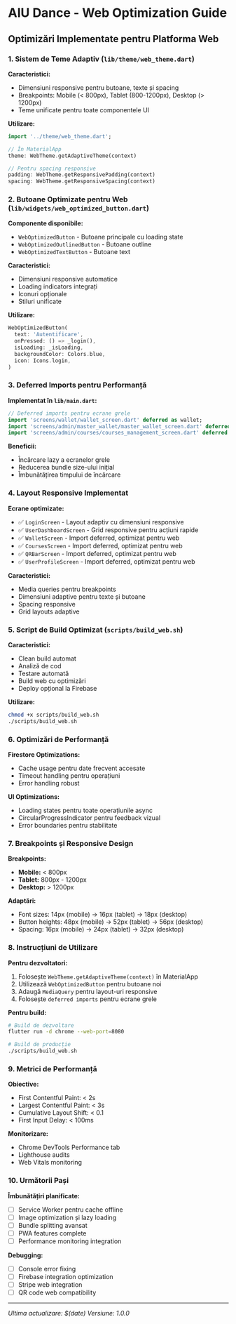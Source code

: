 # AIU Dance - Web Optimization Guide

## Optimizări Implementate pentru Platforma Web

### 1. Sistem de Teme Adaptiv (`lib/theme/web_theme.dart`)

**Caracteristici:**
- Dimensiuni responsive pentru butoane, texte și spacing
- Breakpoints: Mobile (< 800px), Tablet (800-1200px), Desktop (> 1200px)
- Teme unificate pentru toate componentele UI

**Utilizare:**
```dart
import '../theme/web_theme.dart';

// În MaterialApp
theme: WebTheme.getAdaptiveTheme(context)

// Pentru spacing responsive
padding: WebTheme.getResponsivePadding(context)
spacing: WebTheme.getResponsiveSpacing(context)
```

### 2. Butoane Optimizate pentru Web (`lib/widgets/web_optimized_button.dart`)

**Componente disponibile:**
- `WebOptimizedButton` - Butoane principale cu loading state
- `WebOptimizedOutlinedButton` - Butoane outline
- `WebOptimizedTextButton` - Butoane text

**Caracteristici:**
- Dimensiuni responsive automatice
- Loading indicators integrați
- Iconuri opționale
- Stiluri unificate

**Utilizare:**
```dart
WebOptimizedButton(
  text: 'Autentificare',
  onPressed: () => _login(),
  isLoading: _isLoading,
  backgroundColor: Colors.blue,
  icon: Icons.login,
)
```

### 3. Deferred Imports pentru Performanță

**Implementat în `lib/main.dart`:**
```dart
// Deferred imports pentru ecrane grele
import 'screens/wallet/wallet_screen.dart' deferred as wallet;
import 'screens/admin/master_wallet/master_wallet_screen.dart' deferred as master_wallet;
import 'screens/admin/courses/courses_management_screen.dart' deferred as courses_management;
```

**Beneficii:**
- Încărcare lazy a ecranelor grele
- Reducerea bundle size-ului inițial
- Îmbunătățirea timpului de încărcare

### 4. Layout Responsive Implementat

**Ecrane optimizate:**
- ✅ `LoginScreen` - Layout adaptiv cu dimensiuni responsive
- ✅ `UserDashboardScreen` - Grid responsive pentru acțiuni rapide
- ✅ `WalletScreen` - Import deferred, optimizat pentru web
- ✅ `CoursesScreen` - Import deferred, optimizat pentru web
- ✅ `QRBarScreen` - Import deferred, optimizat pentru web
- ✅ `UserProfileScreen` - Import deferred, optimizat pentru web

**Caracteristici:**
- Media queries pentru breakpoints
- Dimensiuni adaptive pentru texte și butoane
- Spacing responsive
- Grid layouts adaptive

### 5. Script de Build Optimizat (`scripts/build_web.sh`)

**Caracteristici:**
- Clean build automat
- Analiză de cod
- Testare automată
- Build web cu optimizări
- Deploy opțional la Firebase

**Utilizare:**
```bash
chmod +x scripts/build_web.sh
./scripts/build_web.sh
```

### 6. Optimizări de Performanță

**Firestore Optimizations:**
- Cache usage pentru date frecvent accesate
- Timeout handling pentru operațiuni
- Error handling robust

**UI Optimizations:**
- Loading states pentru toate operațiunile async
- CircularProgressIndicator pentru feedback vizual
- Error boundaries pentru stabilitate

### 7. Breakpoints și Responsive Design

**Breakpoints:**
- **Mobile:** < 800px
- **Tablet:** 800px - 1200px  
- **Desktop:** > 1200px

**Adaptări:**
- Font sizes: 14px (mobile) → 16px (tablet) → 18px (desktop)
- Button heights: 48px (mobile) → 52px (tablet) → 56px (desktop)
- Spacing: 16px (mobile) → 24px (tablet) → 32px (desktop)

### 8. Instrucțiuni de Utilizare

**Pentru dezvoltatori:**
1. Folosește `WebTheme.getAdaptiveTheme(context)` în MaterialApp
2. Utilizează `WebOptimizedButton` pentru butoane noi
3. Adaugă `MediaQuery` pentru layout-uri responsive
4. Folosește `deferred imports` pentru ecrane grele

**Pentru build:**
```bash
# Build de dezvoltare
flutter run -d chrome --web-port=8080

# Build de producție
./scripts/build_web.sh
```

### 9. Metrici de Performanță

**Obiective:**
- First Contentful Paint: < 2s
- Largest Contentful Paint: < 3s
- Cumulative Layout Shift: < 0.1
- First Input Delay: < 100ms

**Monitorizare:**
- Chrome DevTools Performance tab
- Lighthouse audits
- Web Vitals monitoring

### 10. Următorii Pași

**Îmbunătățiri planificate:**
- [ ] Service Worker pentru cache offline
- [ ] Image optimization și lazy loading
- [ ] Bundle splitting avansat
- [ ] PWA features complete
- [ ] Performance monitoring integration

**Debugging:**
- [ ] Console error fixing
- [ ] Firebase integration optimization
- [ ] Stripe web integration
- [ ] QR code web compatibility

---

*Ultima actualizare: $(date)*
*Versiune: 1.0.0*

